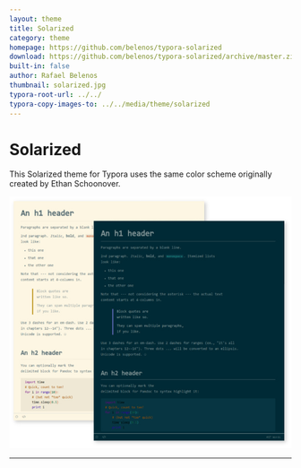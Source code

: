 ```yaml
---
layout: theme
title: Solarized
category: theme
homepage: https://github.com/belenos/typora-solarized
download: https://github.com/belenos/typora-solarized/archive/master.zip
built-in: false
author: Rafael Belenos
thumbnail: solarized.jpg
typora-root-url: ../../
typora-copy-images-to: ../../media/theme/solarized
---
```


# Solarized

This Solarized theme for Typora uses the same color scheme originally created by Ethan Schoonover.

![Screenshot](/media/theme/solarized/screenshot.jpg)

---
